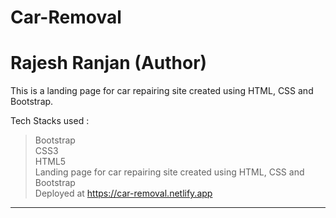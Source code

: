 # Car-Removal

<h1>Rajesh Ranjan (Author)</h1>

This is a landing page for car repairing site created using HTML, CSS and Bootstrap.

Tech Stacks used :

> Bootstrap <br>
> CSS3 <br>
> HTML5 <br>
> Landing page for car repairing site created using HTML, CSS and Bootstrap <br>
> Deployed at https://car-removal.netlify.app <br>

---
